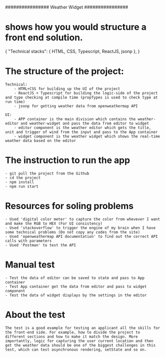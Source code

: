 ################ Weather Widget ################

# shows how you would structure a front end solution.
{
    "Technical stacks": {
        HTML, CSS, Typescript, ReactJS, jsonp
    },
}

# The structure of the project:
    Technical:
        - HTML+CSS for building up the UI of the project 
        - ReactJS + Typescript for building the logic-side of the project and type checking at compile time (propTypes is used to check type at run time)
        - jsonp for getting weather data from openweathermap API

    UI:
        - APP container is the main division which contains the weather-editor and weather-widget and pass the data from editor to widget
        - editor component is the weather editor which gets the title, unit and trigger of wind from the input and pass to the App container
        - widget component is the weather widget which shows the real-time weather data based on the editor 

# The instruction to run the app
    - git pull the project from the Github
    - cd the project
    - npm install
    - npm run start           

# Resources for soling problems
    - Used 'digital color meter' to capture the color from whevever I want and make the RGB to HEX (For UI consistency)
    - Used 'stackoverflow' to trigger the engine of my brain when I have some technical problems (Do not copy any codes from the site)
    - Used 'openweathermap API documentation' to find out the correct API calls with parameters
    - Used 'Postman' to test the API 

# Manual test
    - Test the data of editor can be saved to state and pass to App container 
    - Test App container get the data from editor and pass to widget component
    - Test the data of widget displays by the settings in the editor

# About the test
    The test is a good example for testing an applicant all the skills for the front-end side. For example, how to divide the project to different sections and how to make it match the design. More importantly, logic for capturing the user current location and then get the weather data should be one of the biggest challenges in this test, which can test asynchronous rendering, setState and so on.
       